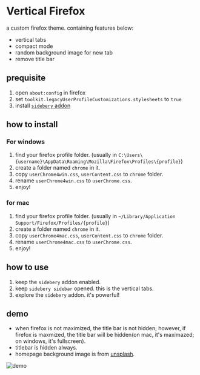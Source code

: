 # Vertical Firefox

a custom firefox theme. containing features below:

* vertical tabs
* compact mode
* random background image for new tab
* remove title bar

## prequisite

1. open `about:config` in firefox
2. set `toolkit.legacyUserProfileCustomizations.stylesheets` to `true`
3. install [`sidebery` addon](https://addons.mozilla.org/en-US/firefox/addon/sidebery/)


## how to install

### For windows

1. find your firefox profile folder. (usually in `C:\Users\{username}\AppData\Roaming\Mozilla\Firefox\Profiles\{profile}`)
2. create a folder named `chrome` in it.
3. copy `userChrome4win.css`, `userContent.css` to `chrome` folder.
4. rename `userChrome4win.css` to `userChrome.css`. 
5. enjoy! 

### for mac

1. find your firefox profile folder. (usually in `~/Library/Application Support/Firefox/Profiles/{profile}`)
2. create a folder named `chrome` in it.
3. copy `userChrome4mac.css`, `userContent.css` to `chrome` folder.
4. rename `userChrome4mac.css` to `userChrome.css`. 
5. enjoy! 

## how to use

1. keep the `sidebery` addon enabled.
2. keep `sidebery sidebar` opened. this is the vertical tabs.
3. explore the `sidebery` addon. it's powerful! 

## demo

* when firefox is not maximized, the title bar is not hidden; however, if firefox is maxmized, the title bar will be hidden(on mac, it's maximazed; on windows, it's fullscreen).
* titlebar is hidden always.
* homepage background image is from [unsplash](https://unsplash.com/).

![demo](./imgs/demo%20-%20Made%20with%20Clipchamp.gif)


